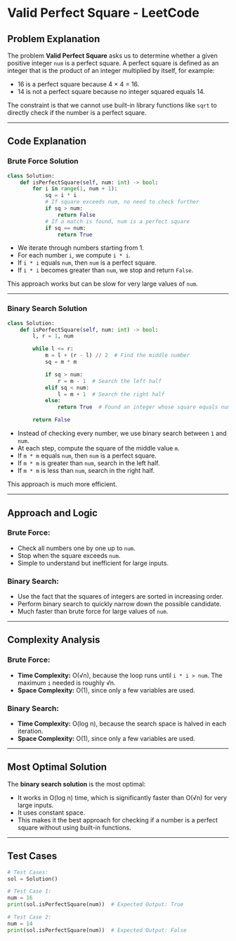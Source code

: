 # Valid Perfect Square - LeetCode

## Problem Explanation

The problem **Valid Perfect Square** asks us to determine whether a given positive integer `num` is a perfect square. A perfect square is defined as an integer that is the product of an integer multiplied by itself, for example:

* 16 is a perfect square because 4 × 4 = 16.
* 14 is not a perfect square because no integer squared equals 14.

The constraint is that we cannot use built-in library functions like `sqrt` to directly check if the number is a perfect square.

---

## Code Explanation

### Brute Force Solution

```python
class Solution:
    def isPerfectSquare(self, num: int) -> bool:
        for i in range(1, num + 1):
            sq = i * i
            # If square exceeds num, no need to check further
            if sq > num:
                return False
            # If a match is found, num is a perfect square
            if sq == num:
                return True
```

* We iterate through numbers starting from 1.
* For each number `i`, we compute `i * i`.
* If `i * i` equals `num`, then `num` is a perfect square.
* If `i * i` becomes greater than `num`, we stop and return `False`.

This approach works but can be slow for very large values of `num`.

---

### Binary Search Solution

```python
class Solution:
    def isPerfectSquare(self, num: int) -> bool:
        l, r = 1, num

        while l <= r:
            m = l + (r - l) // 2  # Find the middle number
            sq = m * m

            if sq > num:
                r = m - 1  # Search the left half
            elif sq < num:
                l = m + 1  # Search the right half
            else:
                return True  # Found an integer whose square equals num

        return False
```

* Instead of checking every number, we use binary search between `1` and `num`.
* At each step, compute the square of the middle value `m`.
* If `m * m` equals `num`, then `num` is a perfect square.
* If `m * m` is greater than `num`, search in the left half.
* If `m * m` is less than `num`, search in the right half.

This approach is much more efficient.

---

## Approach and Logic

### Brute Force:

* Check all numbers one by one up to `num`.
* Stop when the square exceeds `num`.
* Simple to understand but inefficient for large inputs.

### Binary Search:

* Use the fact that the squares of integers are sorted in increasing order.
* Perform binary search to quickly narrow down the possible candidate.
* Much faster than brute force for large values of `num`.

---

## Complexity Analysis

### Brute Force:

* **Time Complexity:** O(√n), because the loop runs until `i * i > num`. The maximum `i` needed is roughly √n.
* **Space Complexity:** O(1), since only a few variables are used.

### Binary Search:

* **Time Complexity:** O(log n), because the search space is halved in each iteration.
* **Space Complexity:** O(1), since only a few variables are used.

---

## Most Optimal Solution

The **binary search solution** is the most optimal:

* It works in O(log n) time, which is significantly faster than O(√n) for very large inputs.
* It uses constant space.
* This makes it the best approach for checking if a number is a perfect square without using built-in functions.

---


## Test Cases

```python
# Test Cases:
sol = Solution()

# Test Case 1:
num = 16
print(sol.isPerfectSquare(num))  # Expected Output: True

# Test Case 2:
num = 14
print(sol.isPerfectSquare(num))  # Expected Output: False
```
